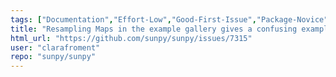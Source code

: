 ```yaml
---
tags: ["Documentation","Effort-Low","Good-First-Issue","Package-Novice","Priority-High","astronomy","astropy","hacktoberfest","python","solar","solar-physics","sun","sunpy"]
title: "Resampling Maps in the example gallery gives a confusing example for the superpixel method"
html_url: "https://github.com/sunpy/sunpy/issues/7315"
user: "clarafroment"
repo: "sunpy/sunpy"
---
```


